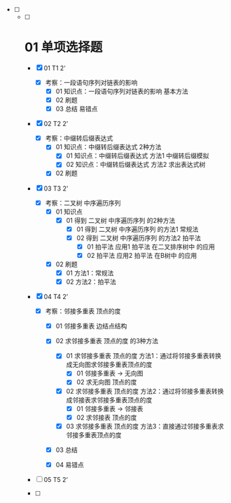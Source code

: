 - [ ] - [ ] # 01 单项选择题
  
    - [x] 01 T1 2‘ 
      - [x] 考察：一段语句序列对链表的影响
        - [x] 01 知识点：一段语句序列对链表的影响 基本方法
        - [x] 02 刷题
        - [x] 03 总结 易错点
    
    - [x] 02 T2 2’
      - [x] 考察：中缀转后缀表达式
        - [x] 01 知识点：中缀转后缀表达式 2种方法
          - [x] 01 知识点：中缀转后缀表达式 方法1 中缀转后缀模拟
          - [x] 02 知识点：中缀转后缀表达式 方法2 求出表达式树
        - [x] 02 刷题
    
    - [x] 03 T3 2'
    
      - [x] 考察：二叉树 中序遍历序列
        - [x] 01 知识点
          - [x] 01 得到 二叉树 中序遍历序列 的2种方法
            - [x] 01 得到 二叉树 中序遍历序列 的方法1 常规法
            - [x] 02 得到 二叉树 中序遍历序列 的方法2 拍平法
              - [x] 01 拍平法 应用1 拍平法 在二叉排序树中 的应用
              - [x] 02 拍平法 应用2 拍平法 在B树中 的应用
        - [x] 02 刷题
          - [x] 01 方法1：常规法
          - [x] 02 方法2：拍平法
    
    - [x] 04 T4 2’
      - [x] 考察：邻接多重表 顶点的度
        - [x] 01 邻接多重表 边结点结构
    
        - [x] 02 求邻接多重表 顶点的度 的3种方法
          - [x] 01 求邻接多重表 顶点的度 方法1：通过将邻接多重表转换成无向图求邻接多重表顶点的度
            - [x] 01 邻接多重表 → 无向图
            - [x] 02 求无向图 顶点的度
          - [x] 02 求邻接多重表 顶点的度 方法2：通过将邻接多重表转换成邻接表求邻接多重表顶点的度
            - [x] 01 邻接多重表 → 邻接表
            - [x] 02 求邻接表 顶点的度
          - [x] 03 求邻接多重表 顶点的度 方法3：直接通过邻接多重表求邻接多重表顶点的度
          
        - [x] 03 总结
    
        - [x] 04 易错点
    
    - [ ] 05 T5 2‘
    
    - [ ] 
    
      

